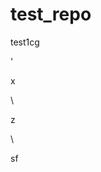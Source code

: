 # test_repo
test1cg










'



































x












\




z





\
































sf




















































































